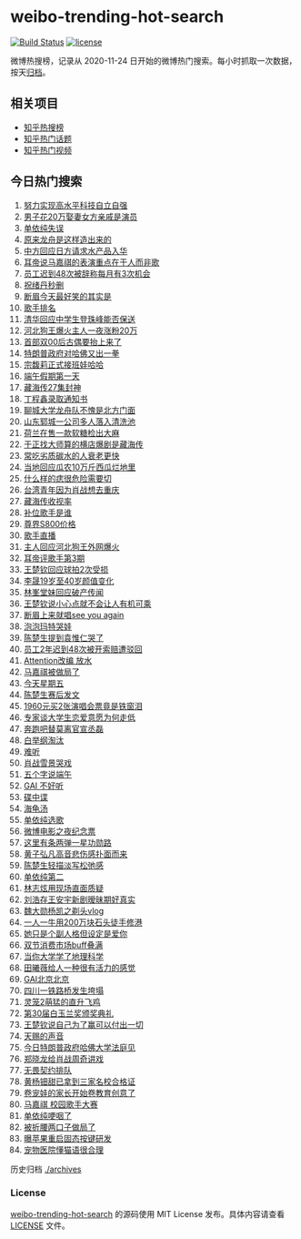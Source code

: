 # weibo-trending-hot-search

[![Build Status](https://github.com/justjavac/weibo-trending-hot-search/workflows/ci/badge.svg?branch=master)](https://github.com/justjavac/weibo-trending-hot-search/actions)
[![license](https://img.shields.io/github/license/justjavac/weibo-trending-hot-search)](https://github.com/justjavac/weibo-trending-hot-search/blob/master/LICENSE)

微博热搜榜，记录从 2020-11-24 日开始的微博热门搜索。每小时抓取一次数据，按天[归档](./archives)。

## 相关项目

- [知乎热搜榜](https://github.com/justjavac/zhihu-trending-top-search)
- [知乎热门话题](https://github.com/justjavac/zhihu-trending-hot-questions)
- [知乎热门视频](https://github.com/justjavac/zhihu-trending-hot-video)

## 今日热门搜索

<!-- BEGIN -->
<!-- 最后更新时间 Sat May 31 2025 06:30:21 GMT+0800 (China Standard Time) -->

1. [努力实现高水平科技自立自强](https://s.weibo.com//weibo?q=%23%E5%8A%AA%E5%8A%9B%E5%AE%9E%E7%8E%B0%E9%AB%98%E6%B0%B4%E5%B9%B3%E7%A7%91%E6%8A%80%E8%87%AA%E7%AB%8B%E8%87%AA%E5%BC%BA%23&Refer=new_time)
1. [男子花20万娶妻女方亲戚是演员](https://s.weibo.com//weibo?q=%23%E7%94%B7%E5%AD%90%E8%8A%B120%E4%B8%87%E5%A8%B6%E5%A6%BB%E5%A5%B3%E6%96%B9%E4%BA%B2%E6%88%9A%E6%98%AF%E6%BC%94%E5%91%98%23&t=31&band_rank=6&Refer=top)
1. [单依纯失误](https://s.weibo.com//weibo?q=%E5%8D%95%E4%BE%9D%E7%BA%AF%E5%A4%B1%E8%AF%AF&t=31&band_rank=2&Refer=top)
1. [原来龙舟是这样造出来的](https://s.weibo.com//weibo?q=%23%E5%8E%9F%E6%9D%A5%E9%BE%99%E8%88%9F%E6%98%AF%E8%BF%99%E6%A0%B7%E9%80%A0%E5%87%BA%E6%9D%A5%E7%9A%84%23&t=31&band_rank=3&Refer=top)
1. [中方回应日方请求水产品入华](https://s.weibo.com//weibo?q=%23%E4%B8%AD%E6%96%B9%E5%9B%9E%E5%BA%94%E6%97%A5%E6%96%B9%E8%AF%B7%E6%B1%82%E6%B0%B4%E4%BA%A7%E5%93%81%E5%85%A5%E5%8D%8E%23&t=31&band_rank=5&Refer=top)
1. [耳帝说马嘉祺的表演重点在于人而非歌](https://s.weibo.com//weibo?q=%23%E8%80%B3%E5%B8%9D%E8%AF%B4%E9%A9%AC%E5%98%89%E7%A5%BA%E7%9A%84%E8%A1%A8%E6%BC%94%E9%87%8D%E7%82%B9%E5%9C%A8%E4%BA%8E%E4%BA%BA%E8%80%8C%E9%9D%9E%E6%AD%8C%23&t=31&band_rank=9&Refer=top)
1. [员工迟到48次被辞称每月有3次机会](https://s.weibo.com//weibo?q=%23%E5%91%98%E5%B7%A5%E8%BF%9F%E5%88%B048%E6%AC%A1%E8%A2%AB%E8%BE%9E%E7%A7%B0%E6%AF%8F%E6%9C%88%E6%9C%893%E6%AC%A1%E6%9C%BA%E4%BC%9A%23&t=31&band_rank=4&Refer=top)
1. [祝绪丹秒删](https://s.weibo.com//weibo?q=%E7%A5%9D%E7%BB%AA%E4%B8%B9%E7%A7%92%E5%88%A0&t=31&band_rank=8&Refer=top)
1. [断眉今天最好笑的其实是](https://s.weibo.com//weibo?q=%E6%96%AD%E7%9C%89%E4%BB%8A%E5%A4%A9%E6%9C%80%E5%A5%BD%E7%AC%91%E7%9A%84%E5%85%B6%E5%AE%9E%E6%98%AF&t=31&band_rank=7&Refer=top)
1. [歌手排名](https://s.weibo.com//weibo?q=%E6%AD%8C%E6%89%8B%E6%8E%92%E5%90%8D&t=31&band_rank=1&Refer=top)
1. [清华回应中学生登珠峰能否保送](https://s.weibo.com//weibo?q=%23%E6%B8%85%E5%8D%8E%E5%9B%9E%E5%BA%94%E4%B8%AD%E5%AD%A6%E7%94%9F%E7%99%BB%E7%8F%A0%E5%B3%B0%E8%83%BD%E5%90%A6%E4%BF%9D%E9%80%81%23&t=31&band_rank=35&Refer=top)
1. [河北狗王爆火主人一夜涨粉20万](https://s.weibo.com//weibo?q=%23%E6%B2%B3%E5%8C%97%E7%8B%97%E7%8E%8B%E7%88%86%E7%81%AB%E4%B8%BB%E4%BA%BA%E4%B8%80%E5%A4%9C%E6%B6%A8%E7%B2%8920%E4%B8%87%23&t=31&band_rank=18&Refer=top)
1. [首部双00后古偶要抬上来了](https://s.weibo.com//weibo?q=%E9%A6%96%E9%83%A8%E5%8F%8C00%E5%90%8E%E5%8F%A4%E5%81%B6%E8%A6%81%E6%8A%AC%E4%B8%8A%E6%9D%A5%E4%BA%86&t=31&band_rank=29&Refer=top)
1. [特朗普政府对哈佛又出一拳](https://s.weibo.com//weibo?q=%23%E7%89%B9%E6%9C%97%E6%99%AE%E6%94%BF%E5%BA%9C%E5%AF%B9%E5%93%88%E4%BD%9B%E5%8F%88%E5%87%BA%E4%B8%80%E6%8B%B3%23&t=31&band_rank=20&Refer=top)
1. [宗馥莉正式接班娃哈哈](https://s.weibo.com//weibo?q=%23%E5%AE%97%E9%A6%A5%E8%8E%89%E6%AD%A3%E5%BC%8F%E6%8E%A5%E7%8F%AD%E5%A8%83%E5%93%88%E5%93%88%23&t=31&band_rank=14&Refer=top)
1. [端午假期第一天](https://s.weibo.com//weibo?q=%23%E7%AB%AF%E5%8D%88%E5%81%87%E6%9C%9F%E7%AC%AC%E4%B8%80%E5%A4%A9%23&t=31&band_rank=39&Refer=top)
1. [藏海传27集封神](https://s.weibo.com//weibo?q=%23%E8%97%8F%E6%B5%B7%E4%BC%A027%E9%9B%86%E5%B0%81%E7%A5%9E%23&t=31&band_rank=45&Refer=top)
1. [丁程鑫录取通知书](https://s.weibo.com//weibo?q=%23%E4%B8%81%E7%A8%8B%E9%91%AB%E5%BD%95%E5%8F%96%E9%80%9A%E7%9F%A5%E4%B9%A6%23&t=31&band_rank=11&Refer=top)
1. [聊城大学龙舟队不愧是北方门面](https://s.weibo.com//weibo?q=%23%E8%81%8A%E5%9F%8E%E5%A4%A7%E5%AD%A6%E9%BE%99%E8%88%9F%E9%98%9F%E4%B8%8D%E6%84%A7%E6%98%AF%E5%8C%97%E6%96%B9%E9%97%A8%E9%9D%A2%23&t=31&band_rank=10&Refer=top)
1. [山东郓城一公司多人落入清洗池](https://s.weibo.com//weibo?q=%23%E5%B1%B1%E4%B8%9C%E9%83%93%E5%9F%8E%E4%B8%80%E5%85%AC%E5%8F%B8%E5%A4%9A%E4%BA%BA%E8%90%BD%E5%85%A5%E6%B8%85%E6%B4%97%E6%B1%A0%23&t=31&band_rank=19&Refer=top)
1. [荷兰在售一款软糖检出大麻](https://s.weibo.com//weibo?q=%23%E8%8D%B7%E5%85%B0%E5%9C%A8%E5%94%AE%E4%B8%80%E6%AC%BE%E8%BD%AF%E7%B3%96%E6%A3%80%E5%87%BA%E5%A4%A7%E9%BA%BB%23&t=31&band_rank=10&Refer=top)
1. [于正找大师算的横店爆剧是藏海传](https://s.weibo.com//weibo?q=%E4%BA%8E%E6%AD%A3%E6%89%BE%E5%A4%A7%E5%B8%88%E7%AE%97%E7%9A%84%E6%A8%AA%E5%BA%97%E7%88%86%E5%89%A7%E6%98%AF%E8%97%8F%E6%B5%B7%E4%BC%A0&t=31&band_rank=38&Refer=top)
1. [常吃劣质碳水的人衰老更快](https://s.weibo.com//weibo?q=%23%E5%B8%B8%E5%90%83%E5%8A%A3%E8%B4%A8%E7%A2%B3%E6%B0%B4%E7%9A%84%E4%BA%BA%E8%A1%B0%E8%80%81%E6%9B%B4%E5%BF%AB%23&t=31&band_rank=39&Refer=top)
1. [当地回应瓜农10万斤西瓜烂地里](https://s.weibo.com//weibo?q=%23%E5%BD%93%E5%9C%B0%E5%9B%9E%E5%BA%94%E7%93%9C%E5%86%9C10%E4%B8%87%E6%96%A4%E8%A5%BF%E7%93%9C%E7%83%82%E5%9C%B0%E9%87%8C%23&t=31&band_rank=47&Refer=top)
1. [什么样的痣很危险需要切](https://s.weibo.com//weibo?q=%23%E4%BB%80%E4%B9%88%E6%A0%B7%E7%9A%84%E7%97%A3%E5%BE%88%E5%8D%B1%E9%99%A9%E9%9C%80%E8%A6%81%E5%88%87%23&t=31&band_rank=25&Refer=top)
1. [台湾青年因为肖战想去重庆](https://s.weibo.com//weibo?q=%23%E5%8F%B0%E6%B9%BE%E9%9D%92%E5%B9%B4%E5%9B%A0%E4%B8%BA%E8%82%96%E6%88%98%E6%83%B3%E5%8E%BB%E9%87%8D%E5%BA%86%23&t=31&band_rank=36&Refer=top)
1. [藏海传收视率](https://s.weibo.com//weibo?q=%E8%97%8F%E6%B5%B7%E4%BC%A0%E6%94%B6%E8%A7%86%E7%8E%87&t=31&band_rank=13&Refer=top)
1. [补位歌手是谁](https://s.weibo.com//weibo?q=%E8%A1%A5%E4%BD%8D%E6%AD%8C%E6%89%8B%E6%98%AF%E8%B0%81&t=31&band_rank=21&Refer=top)
1. [尊界S800价格](https://s.weibo.com//weibo?q=%E5%B0%8A%E7%95%8CS800%E4%BB%B7%E6%A0%BC&t=31&band_rank=15&Refer=top)
1. [歌手直播](https://s.weibo.com//weibo?q=%E6%AD%8C%E6%89%8B%E7%9B%B4%E6%92%AD&t=31&band_rank=28&Refer=top)
1. [主人回应河北狗王外网爆火](https://s.weibo.com//weibo?q=%23%E4%B8%BB%E4%BA%BA%E5%9B%9E%E5%BA%94%E6%B2%B3%E5%8C%97%E7%8B%97%E7%8E%8B%E5%A4%96%E7%BD%91%E7%88%86%E7%81%AB%23&t=31&band_rank=50&Refer=top)
1. [耳帝评歌手第3期](https://s.weibo.com//weibo?q=%E8%80%B3%E5%B8%9D%E8%AF%84%E6%AD%8C%E6%89%8B%E7%AC%AC3%E6%9C%9F&t=31&band_rank=16&Refer=top)
1. [王楚钦回应球拍2次受损](https://s.weibo.com//weibo?q=%23%E7%8E%8B%E6%A5%9A%E9%92%A6%E5%9B%9E%E5%BA%94%E7%90%83%E6%8B%8D2%E6%AC%A1%E5%8F%97%E6%8D%9F%23&t=31&band_rank=9&Refer=top)
1. [李晟19岁至40岁颜值变化](https://s.weibo.com//weibo?q=%23%E6%9D%8E%E6%99%9F19%E5%B2%81%E8%87%B340%E5%B2%81%E9%A2%9C%E5%80%BC%E5%8F%98%E5%8C%96%23&t=31&band_rank=50&Refer=top)
1. [林峯堂妹回应破产传闻](https://s.weibo.com//weibo?q=%23%E6%9E%97%E5%B3%AF%E5%A0%82%E5%A6%B9%E5%9B%9E%E5%BA%94%E7%A0%B4%E4%BA%A7%E4%BC%A0%E9%97%BB%23&t=31&band_rank=47&Refer=top)
1. [王楚钦说小心点就不会让人有机可乘](https://s.weibo.com//weibo?q=%23%E7%8E%8B%E6%A5%9A%E9%92%A6%E8%AF%B4%E5%B0%8F%E5%BF%83%E7%82%B9%E5%B0%B1%E4%B8%8D%E4%BC%9A%E8%AE%A9%E4%BA%BA%E6%9C%89%E6%9C%BA%E5%8F%AF%E4%B9%98%23&t=31&band_rank=30&Refer=top)
1. [断眉上来就唱see you again](https://s.weibo.com//weibo?q=%E6%96%AD%E7%9C%89%E4%B8%8A%E6%9D%A5%E5%B0%B1%E5%94%B1see%20you%20again&t=31&band_rank=17&Refer=top)
1. [泡泡玛特哭娃](https://s.weibo.com//weibo?q=%E6%B3%A1%E6%B3%A1%E7%8E%9B%E7%89%B9%E5%93%AD%E5%A8%83&t=31&band_rank=31&Refer=top)
1. [陈楚生提到袁惟仁哭了](https://s.weibo.com//weibo?q=%23%E9%99%88%E6%A5%9A%E7%94%9F%E6%8F%90%E5%88%B0%E8%A2%81%E6%83%9F%E4%BB%81%E5%93%AD%E4%BA%86%23&t=31&band_rank=32&Refer=top)
1. [员工2年迟到48次被开索赔遭驳回](https://s.weibo.com//weibo?q=%23%E5%91%98%E5%B7%A52%E5%B9%B4%E8%BF%9F%E5%88%B048%E6%AC%A1%E8%A2%AB%E5%BC%80%E7%B4%A2%E8%B5%94%E9%81%AD%E9%A9%B3%E5%9B%9E%23&t=31&band_rank=47&Refer=top)
1. [Attention改编 放水](https://s.weibo.com//weibo?q=Attention%E6%94%B9%E7%BC%96%20%E6%94%BE%E6%B0%B4&t=31&band_rank=23&Refer=top)
1. [马嘉祺被做局了](https://s.weibo.com//weibo?q=%E9%A9%AC%E5%98%89%E7%A5%BA%E8%A2%AB%E5%81%9A%E5%B1%80%E4%BA%86&t=31&band_rank=22&Refer=top)
1. [今天星期五](https://s.weibo.com//weibo?q=%23%E4%BB%8A%E5%A4%A9%E6%98%9F%E6%9C%9F%E4%BA%94%23&t=31&band_rank=24&Refer=top)
1. [陈楚生赛后发文](https://s.weibo.com//weibo?q=%23%E9%99%88%E6%A5%9A%E7%94%9F%E8%B5%9B%E5%90%8E%E5%8F%91%E6%96%87%23&t=31&band_rank=26&Refer=top)
1. [1960元买2张演唱会票竟是铁窗泪](https://s.weibo.com//weibo?q=%231960%E5%85%83%E4%B9%B02%E5%BC%A0%E6%BC%94%E5%94%B1%E4%BC%9A%E7%A5%A8%E7%AB%9F%E6%98%AF%E9%93%81%E7%AA%97%E6%B3%AA%23&t=31&band_rank=50&Refer=top)
1. [专家谈大学生恋爱意愿为何走低](https://s.weibo.com//weibo?q=%23%E4%B8%93%E5%AE%B6%E8%B0%88%E5%A4%A7%E5%AD%A6%E7%94%9F%E6%81%8B%E7%88%B1%E6%84%8F%E6%84%BF%E4%B8%BA%E4%BD%95%E8%B5%B0%E4%BD%8E%23&t=31&band_rank=50&Refer=top)
1. [奔跑吧替莫离官宣丞磊](https://s.weibo.com//weibo?q=%23%E5%A5%94%E8%B7%91%E5%90%A7%E6%9B%BF%E8%8E%AB%E7%A6%BB%E5%AE%98%E5%AE%A3%E4%B8%9E%E7%A3%8A%23&t=31&band_rank=45&Refer=top)
1. [白举纲淘汰](https://s.weibo.com//weibo?q=%E7%99%BD%E4%B8%BE%E7%BA%B2%E6%B7%98%E6%B1%B0&t=31&band_rank=33&Refer=top)
1. [难听](https://s.weibo.com//weibo?q=%E9%9A%BE%E5%90%AC&t=31&band_rank=12&Refer=top)
1. [肖战雪景哭戏](https://s.weibo.com//weibo?q=%E8%82%96%E6%88%98%E9%9B%AA%E6%99%AF%E5%93%AD%E6%88%8F&t=31&band_rank=32&Refer=top)
1. [五个字说端午](https://s.weibo.com//weibo?q=%23%E4%BA%94%E4%B8%AA%E5%AD%97%E8%AF%B4%E7%AB%AF%E5%8D%88%23&t=31&band_rank=48&Refer=top)
1. [GAI 不好听](https://s.weibo.com//weibo?q=GAI%20%E4%B8%8D%E5%A5%BD%E5%90%AC&t=31&band_rank=34&Refer=top)
1. [碟中谍](https://s.weibo.com//weibo?q=%E7%A2%9F%E4%B8%AD%E8%B0%8D&t=31&band_rank=42&Refer=top)
1. [海龟汤](https://s.weibo.com//weibo?q=%E6%B5%B7%E9%BE%9F%E6%B1%A4&t=31&band_rank=39&Refer=top)
1. [单依纯选歌](https://s.weibo.com//weibo?q=%E5%8D%95%E4%BE%9D%E7%BA%AF%E9%80%89%E6%AD%8C&t=31&band_rank=36&Refer=top)
1. [微博电影之夜纪念票](https://s.weibo.com//weibo?q=%23%E5%BE%AE%E5%8D%9A%E7%94%B5%E5%BD%B1%E4%B9%8B%E5%A4%9C%E7%BA%AA%E5%BF%B5%E7%A5%A8%23&t=31&band_rank=42&Refer=top)
1. [这里有条两弹一星功勋路](https://s.weibo.com//weibo?q=%23%E8%BF%99%E9%87%8C%E6%9C%89%E6%9D%A1%E4%B8%A4%E5%BC%B9%E4%B8%80%E6%98%9F%E5%8A%9F%E5%8B%8B%E8%B7%AF%23&t=31&band_rank=20&Refer=top)
1. [黄子弘凡高音悲伤感扑面而来](https://s.weibo.com//weibo?q=%E9%BB%84%E5%AD%90%E5%BC%98%E5%87%A1%E9%AB%98%E9%9F%B3%E6%82%B2%E4%BC%A4%E6%84%9F%E6%89%91%E9%9D%A2%E8%80%8C%E6%9D%A5&t=31&band_rank=37&Refer=top)
1. [陈楚生轻描淡写松弛感](https://s.weibo.com//weibo?q=%23%E9%99%88%E6%A5%9A%E7%94%9F%E8%BD%BB%E6%8F%8F%E6%B7%A1%E5%86%99%E6%9D%BE%E5%BC%9B%E6%84%9F%23&t=31&band_rank=50&Refer=top)
1. [单依纯第二](https://s.weibo.com//weibo?q=%E5%8D%95%E4%BE%9D%E7%BA%AF%E7%AC%AC%E4%BA%8C&t=31&band_rank=27&Refer=top)
1. [林志炫用现场直面质疑](https://s.weibo.com//weibo?q=%E6%9E%97%E5%BF%97%E7%82%AB%E7%94%A8%E7%8E%B0%E5%9C%BA%E7%9B%B4%E9%9D%A2%E8%B4%A8%E7%96%91&t=31&band_rank=42&Refer=top)
1. [刘浩存王安宇新剧暧昧期好真实](https://s.weibo.com//weibo?q=%E5%88%98%E6%B5%A9%E5%AD%98%E7%8E%8B%E5%AE%89%E5%AE%87%E6%96%B0%E5%89%A7%E6%9A%A7%E6%98%A7%E6%9C%9F%E5%A5%BD%E7%9C%9F%E5%AE%9E&t=31&band_rank=49&Refer=top)
1. [魏大勋杨凯之剃头vlog](https://s.weibo.com//weibo?q=%E9%AD%8F%E5%A4%A7%E5%8B%8B%E6%9D%A8%E5%87%AF%E4%B9%8B%E5%89%83%E5%A4%B4vlog&t=31&band_rank=48&Refer=top)
1. [一人一牛用200万块石头徒手修港](https://s.weibo.com//weibo?q=%E4%B8%80%E4%BA%BA%E4%B8%80%E7%89%9B%E7%94%A8200%E4%B8%87%E5%9D%97%E7%9F%B3%E5%A4%B4%E5%BE%92%E6%89%8B%E4%BF%AE%E6%B8%AF&t=31&band_rank=49&Refer=top)
1. [她只是个副人格但设定是爱你](https://s.weibo.com//weibo?q=%23%E5%A5%B9%E5%8F%AA%E6%98%AF%E4%B8%AA%E5%89%AF%E4%BA%BA%E6%A0%BC%E4%BD%86%E8%AE%BE%E5%AE%9A%E6%98%AF%E7%88%B1%E4%BD%A0%23&t=31&band_rank=41&Refer=top)
1. [双节消费市场buff叠满](https://s.weibo.com//weibo?q=%23%E5%8F%8C%E8%8A%82%E6%B6%88%E8%B4%B9%E5%B8%82%E5%9C%BAbuff%E5%8F%A0%E6%BB%A1%23&t=31&band_rank=3&Refer=top)
1. [当你大学学了地理科学](https://s.weibo.com//weibo?q=%E5%BD%93%E4%BD%A0%E5%A4%A7%E5%AD%A6%E5%AD%A6%E4%BA%86%E5%9C%B0%E7%90%86%E7%A7%91%E5%AD%A6&t=31&band_rank=25&Refer=top)
1. [田曦薇给人一种很有活力的感觉](https://s.weibo.com//weibo?q=%E7%94%B0%E6%9B%A6%E8%96%87%E7%BB%99%E4%BA%BA%E4%B8%80%E7%A7%8D%E5%BE%88%E6%9C%89%E6%B4%BB%E5%8A%9B%E7%9A%84%E6%84%9F%E8%A7%89&t=31&band_rank=41&Refer=top)
1. [GAI北京北京](https://s.weibo.com//weibo?q=GAI%E5%8C%97%E4%BA%AC%E5%8C%97%E4%BA%AC&t=31&band_rank=45&Refer=top)
1. [四川一铁路桥发生垮塌](https://s.weibo.com//weibo?q=%23%E5%9B%9B%E5%B7%9D%E4%B8%80%E9%93%81%E8%B7%AF%E6%A1%A5%E5%8F%91%E7%94%9F%E5%9E%AE%E5%A1%8C%23&t=31&band_rank=48&Refer=top)
1. [灵笼2萌猛的直升飞鸡](https://s.weibo.com//weibo?q=%E7%81%B5%E7%AC%BC2%E8%90%8C%E7%8C%9B%E7%9A%84%E7%9B%B4%E5%8D%87%E9%A3%9E%E9%B8%A1&t=31&band_rank=49&Refer=top)
1. [第30届白玉兰奖颁奖典礼](https://s.weibo.com//weibo?q=%23%E7%AC%AC30%E5%B1%8A%E7%99%BD%E7%8E%89%E5%85%B0%E5%A5%96%E9%A2%81%E5%A5%96%E5%85%B8%E7%A4%BC%23&t=31&band_rank=37&Refer=top)
1. [王楚钦说自己为了赢可以付出一切](https://s.weibo.com//weibo?q=%23%E7%8E%8B%E6%A5%9A%E9%92%A6%E8%AF%B4%E8%87%AA%E5%B7%B1%E4%B8%BA%E4%BA%86%E8%B5%A2%E5%8F%AF%E4%BB%A5%E4%BB%98%E5%87%BA%E4%B8%80%E5%88%87%23&t=31&band_rank=40&Refer=top)
1. [天赐的声音](https://s.weibo.com//weibo?q=%E5%A4%A9%E8%B5%90%E7%9A%84%E5%A3%B0%E9%9F%B3&t=31&band_rank=45&Refer=top)
1. [今日特朗普政府哈佛大学法庭见](https://s.weibo.com//weibo?q=%23%E4%BB%8A%E6%97%A5%E7%89%B9%E6%9C%97%E6%99%AE%E6%94%BF%E5%BA%9C%E5%93%88%E4%BD%9B%E5%A4%A7%E5%AD%A6%E6%B3%95%E5%BA%AD%E8%A7%81%23&t=31&band_rank=48&Refer=top)
1. [郑晓龙给肖战周奇讲戏](https://s.weibo.com//weibo?q=%23%E9%83%91%E6%99%93%E9%BE%99%E7%BB%99%E8%82%96%E6%88%98%E5%91%A8%E5%A5%87%E8%AE%B2%E6%88%8F%23&t=31&band_rank=43&Refer=top)
1. [无畏契约排队](https://s.weibo.com//weibo?q=%E6%97%A0%E7%95%8F%E5%A5%91%E7%BA%A6%E6%8E%92%E9%98%9F&t=31&band_rank=50&Refer=top)
1. [黄杨钿甜已拿到三家名校合格证](https://s.weibo.com//weibo?q=%23%E9%BB%84%E6%9D%A8%E9%92%BF%E7%94%9C%E5%B7%B2%E6%8B%BF%E5%88%B0%E4%B8%89%E5%AE%B6%E5%90%8D%E6%A0%A1%E5%90%88%E6%A0%BC%E8%AF%81%23&t=31&band_rank=10&Refer=top)
1. [卷宠娃的家长开始卷教育创意了](https://s.weibo.com//weibo?q=%23%E5%8D%B7%E5%AE%A0%E5%A8%83%E7%9A%84%E5%AE%B6%E9%95%BF%E5%BC%80%E5%A7%8B%E5%8D%B7%E6%95%99%E8%82%B2%E5%88%9B%E6%84%8F%E4%BA%86%23&t=31&band_rank=35&Refer=top)
1. [马嘉祺 校园歌手大赛](https://s.weibo.com//weibo?q=%E9%A9%AC%E5%98%89%E7%A5%BA%20%E6%A0%A1%E5%9B%AD%E6%AD%8C%E6%89%8B%E5%A4%A7%E8%B5%9B&t=31&band_rank=27&Refer=top)
1. [单依纯哽咽了](https://s.weibo.com//weibo?q=%23%E5%8D%95%E4%BE%9D%E7%BA%AF%E5%93%BD%E5%92%BD%E4%BA%86%23&t=31&band_rank=41&Refer=top)
1. [被折腰两口子做局了](https://s.weibo.com//weibo?q=%23%E8%A2%AB%E6%8A%98%E8%85%B0%E4%B8%A4%E5%8F%A3%E5%AD%90%E5%81%9A%E5%B1%80%E4%BA%86%23&t=31&band_rank=44&Refer=top)
1. [曝苹果重启固态按键研发](https://s.weibo.com//weibo?q=%23%E6%9B%9D%E8%8B%B9%E6%9E%9C%E9%87%8D%E5%90%AF%E5%9B%BA%E6%80%81%E6%8C%89%E9%94%AE%E7%A0%94%E5%8F%91%23&t=31&band_rank=46&Refer=top)
1. [宠物医院懂猫语很合理](https://s.weibo.com//weibo?q=%E5%AE%A0%E7%89%A9%E5%8C%BB%E9%99%A2%E6%87%82%E7%8C%AB%E8%AF%AD%E5%BE%88%E5%90%88%E7%90%86&t=31&band_rank=49&Refer=top)

<!-- END -->

历史归档 [./archives](./archives)

### License

[weibo-trending-hot-search](https://github.com/justjavac/weibo-trending-hot-search) 的源码使用 MIT License
发布。具体内容请查看 [LICENSE](./LICENSE) 文件。
